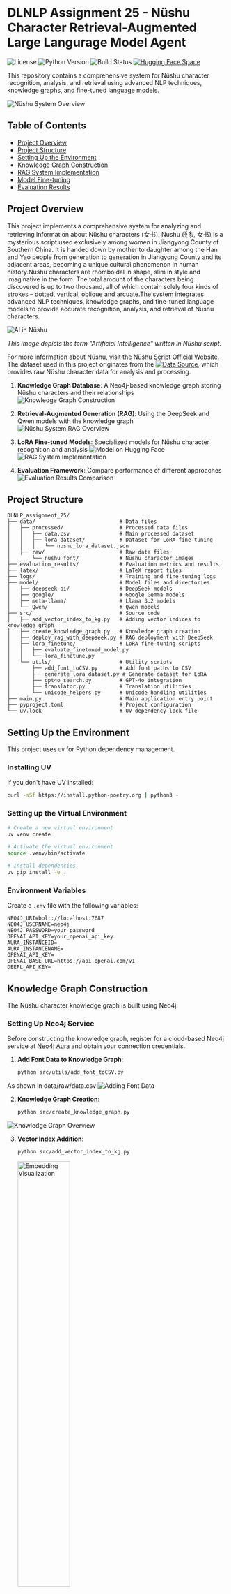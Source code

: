 # DLNLP Assignment 25 - Nüshu Character Retrieval-Augmented Large Langurage Model Agent
![License](https://img.shields.io/badge/license-MIT-blue.svg)
![Python Version](https://img.shields.io/badge/python-3.8%2B-brightgreen)
![Build Status](https://img.shields.io/badge/build-passing-brightgreen)
[![Hugging Face Space](https://img.shields.io/badge/🤗-Hugging%20Face%20Space-blue)](https://huggingface.co/ShiranYu/nvshu_lora)


This repository contains a comprehensive system for Nüshu character recognition, analysis, and retrieval using advanced NLP techniques, knowledge graphs, and fine-tuned language models.

<!-- ![Nüshu Agent Logo](latex/images/nvshu_agent_logo.png) -->

![Nüshu System Overview](latex/images/nvshu_system_drawio.svg)


## Table of Contents

- [Project Overview](#project-overview)
- [Project Structure](#project-structure)
- [Setting Up the Environment](#setting-up-the-environment)
- [Knowledge Graph Construction](#knowledge-graph-construction)
- [RAG System Implementation](#rag-system-implementation)
- [Model Fine-tuning](#model-fine-tuning)
- [Evaluation Results](#evaluation-results)

## Project Overview
This project implements a comprehensive system for analyzing and retrieving information about Nüshu characters (女书). Nushu (𛆁𛈬, 女书) is a mysterious script used exclusively among women in Jiangyong County of Southern China. It is handed down by mother to daughter among the Han and Yao people from generation to generation in Jiangyong County and its adjacent areas, becoming a unique cultural phenomenon in human history.Nushu characters are rhomboidal in shape, slim in style and imaginative in the form. The total amount of the characters being discovered is up to two thousand, all of which contain solely four kinds of strokes – dotted, vertical, oblique and arcuate.The system integrates advanced NLP techniques, knowledge graphs, and fine-tuned language models to provide accurate recognition, analysis, and retrieval of Nüshu characters. 

![AI in Nüshu](latex/images/AI_in_nvshu.png)

*This image depicts the term "Artificial Intelligence" written in Nüshu script.*

For more information about Nüshu, visit the [Nüshu Script Official Website](https://nushuscript.org/en-US/).
The dataset used in this project originates from the [![Data Source](https://img.shields.io/badge/Data%20Source-Nushu%20Unicode%20Dataset-blue)](https://github.com/nushu-script/unicode_nushu.git), which provides raw Nüshu character data for analysis and processing.

1. **Knowledge Graph Database**: A Neo4j-based knowledge graph storing Nüshu characters and their relationships
![Knowledge Graph Construction](latex/images/neo4j.gif)
2. **Retrieval-Augmented Generation (RAG)**: Using the DeepSeek and Qwen models with the knowledge graph
![Nüshu System RAG Overview](latex/images/nvshu_ragsystem.drawio.svg)
3. **LoRA Fine-tuned Models**: Specialized models for Nüshu character recognition and analysis
![Model on Hugging Face](https://img.shields.io/badge/Hugging%20Face-nvshu_lora-blue?logo=huggingface&style=flat-square)
![RAG System Implementation](latex/images/RAG.gif)

4. **Evaluation Framework**: Compare performance of different approaches
![Evaluation Results Comparison](evaluation_results/metrics_comparison.png)
## Project Structure

```
DLNLP_assignment_25/
├── data/                           # Data files
│   ├── processed/                  # Processed data files
│   │   ├── data.csv                # Main processed dataset
│   │   ├── lora_dataset/           # Dataset for LoRA fine-tuning
│   │   │   └── nushu_lora_dataset.json
│   ├── raw/                        # Raw data files
│       └── nushu_font/             # Nüshu character images
├── evaluation_results/             # Evaluation metrics and results
├── latex/                          # LaTeX report files
├── logs/                           # Training and fine-tuning logs
├── model/                          # Model files and directories
│   ├── deepseek-ai/                # DeepSeek models
│   ├── google/                     # Google Gemma models
│   ├── meta-llama/                 # Llama 3.2 models
│   └── Qwen/                       # Qwen models
├── src/                            # Source code
│   ├── add_vector_index_to_kg.py   # Adding vector indices to knowledge graph
│   ├── create_knowledge_graph.py   # Knowledge graph creation
│   ├── deploy_rag_with_deepseek.py # RAG deployment with DeepSeek
│   ├── lora_finetune/              # LoRA fine-tuning scripts
│   │   ├── evaluate_finetuned_model.py
│   │   └── lora_finetune.py
│   └── utils/                      # Utility scripts
│       ├── add_font_toCSV.py       # Add font paths to CSV
│       ├── generate_lora_dataset.py # Generate dataset for LoRA
│       ├── gpt4o_search.py         # GPT-4o integration
│       ├── translator.py           # Translation utilities
│       └── unicode_helpers.py      # Unicode handling utilities
├── main.py                         # Main application entry point
├── pyproject.toml                  # Project configuration
└── uv.lock                         # UV dependency lock file
```

## Setting Up the Environment

This project uses `uv` for Python dependency management.

### Installing UV

If you don't have UV installed:

```bash
curl -sSf https://install.python-poetry.org | python3 -
```

### Setting up the Virtual Environment

```bash
# Create a new virtual environment
uv venv create

# Activate the virtual environment
source .venv/bin/activate

# Install dependencies
uv pip install -e .
```

### Environment Variables

Create a `.env` file with the following variables:
```
NEO4J_URI=bolt://localhost:7687
NEO4J_USERNAME=neo4j
NEO4J_PASSWORD=your_password
OPENAI_API_KEY=your_openai_api_key
AURA_INSTANCEID=
AURA_INSTANCENAME=
OPENAI_API_KEY=
OPENAI_BASE_URL=https://api.openai.com/v1
DEEPL_API_KEY=
```

## Knowledge Graph Construction

The Nüshu character knowledge graph is built using Neo4j:
### Setting Up Neo4j Service

Before constructing the knowledge graph, register for a cloud-based Neo4j service at [Neo4j Aura](https://neo4j.com/cloud/aura/) and obtain your connection credentials.

1. **Add Font Data to Knowledge Graph**:
    ```bash
    python src/utils/add_font_toCSV.py
    ```

As shown in data/raw/data.csv
![Adding Font Data](latex/images/after_add_font.png)

2. **Knowledge Graph Creation**:
   ```bash
   python src/create_knowledge_graph.py
   ```
![Knowledge Graph Overview](latex/images/neo4j.png)

3. **Vector Index Addition**:
   ```bash
   python src/add_vector_index_to_kg.py
   ```
   <img src="latex/images/embedding.png" alt="Embedding Visualization" width="50%">

The knowledge graph structure includes:
- Nüshu character nodes
- Pronunciation relationships
- Meaning relationships
- Visual similarity connections
- Historical context

## RAG System Implementation

The RAG (Retrieval Augmented Generation) system combines the Neo4j knowledge graph with the DeepSeek model:

1. **Start the RAG Interface**:
   ```bash
   streamlit run src/deploy_rag_with_deepseek.py
   ```

This launches a Streamlit interface that:
1. Accepts user queries about Nüshu characters
2. Retrieves relevant information from the knowledge graph
3. Augments the LLM's response with this contextual information
4. Returns comprehensive and accurate information about Nüshu characters

![Streamlit Interface](latex/images/streamlit.png)

## Model Fine-tuning

### LoRA Dataset Generation

```bash
python -m src.utils.generate_lora_dataset
```
![LoRA Dataset Overview](latex/images/lora_dataset.png)
### Fine-tuning Models

The project includes LoRA fine-tuning for multiple models:

```bash
python -m src.lora_finetune.lora_finetune
```

Models fine-tuned include:
- DeepSeek-R1-Distill-Qwen-1.5B


### Evaluating Fine-tuned Models

```bash
python -m src.lora_finetune.evaluate_finetuned_model
```

Evaluation metrics include:
- Accuracy
- ROUGE scores
- Response quality and correctness

## Evaluation Results

Evaluation results are stored in the `evaluation_results/` directory:

- `metrics_summary.csv`: Summary of performance metrics
- `prediction_results.csv`: Detailed prediction results
- `metrics_comparison.png`: Visualization of model comparisons